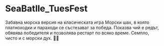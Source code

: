 # SeaBatlle_TuesFest
Забавна морска версия на класическата игра Морски шах, в която платноходки и параходи се състезават за победа. Показва чий е редът, обявява победителя и позволява рестарт по всяко време. Семпло, чисто и с морски дух. 🌊🚢
